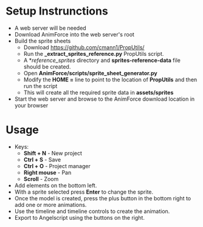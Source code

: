 # Setup Instrunctions
- A web server will be needed
- Download AnimForce into the web server's root
- Build the sprite sheets
  - Download https://github.com/cmann1/PropUtils/
  - Run the **_extract_sprites_reference.py** PropUtils script.
  - A **reference_sprites* directory and **sprites-reference-data** file should be created.
  - Open **AnimForce/scripts/sprite_sheet_generator.py**
  - Modify the **HOME =** line to point to the location of **PropUtils** and then run the script
  - This will create all the required sprite data in **assets/sprites**
 - Start the web server and browse to the AnimForce download location in your browser

# Usage
- Keys:
  - **Shift + N** - New project
  - **Ctrl + S** - Save
  - **Ctrl + O** - Project manager
  - **Right mouse** - Pan
  - **Scroll** - Zoom
- Add elements on the bottom left.
- With a sprite selected press **Enter** to change the sprite.
- Once the model is created, press the plus button in the bottom right to add one or more animations.
- Use the timeline and timeline controls to create the animation.
- Export to Angelscript using the buttons on the right.
